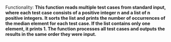 Functionality: **This function reads multiple test cases from standard input, where each test case consists of a positive integer n and a list of n positive integers. It sorts the list and prints the number of occurrences of the median element for each test case. If the list contains only one element, it prints 1. The function processes all test cases and outputs the results in the same order they were input.**